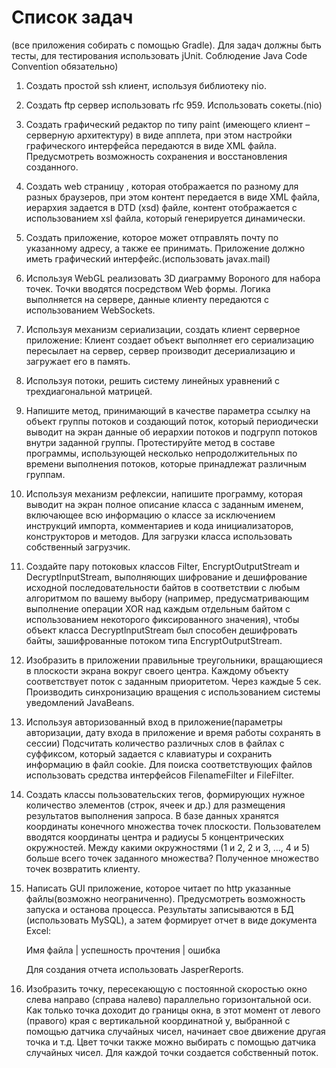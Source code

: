# Список задач  

(все приложения собирать с помощью Gradle). Для задач должны быть тесты, для тестирования использовать jUnit. Соблюдение Java Code Convention обязательно)

1. Создать простой ssh клиент, используя библиотеку nio.

2. Создать ftp сервер использовать rfc 959. Использовать сокеты.(nio)

3. Создать графический редактор по типу paint (имеющего клиент –серверную архитектуру) в виде апплета, при этом настройки графического интерфейса передаются в виде XML файла. Предусмотреть возможность сохранения и восстановления созданного.

4. Создать web страницу , которая отображается по разному для разных браузеров, при этом контент передается в виде XML файла, иерархия задается в DTD (xsd) файле, контент отображается с использованием  xsl файла, который генерируется динамически.

5. Создать приложение, которое может отправлять почту по указанному адресу, а также ее принимать. Приложение должно иметь графический интерфейс.(использовать javax.mail)

6. Используя WebGL реализовать 3D диаграмму Вороного для набора точек. Точки вводятся посредством Web формы. Логика выполняется на сервере, данные клиенту передаются  с использованием WebSockets.

7. Используя механизм сериализации, создать клиент серверное приложение: Клиент создает объект выполняет его сериализацию пересылает на сервер, сервер производит десериализацию и загружает его в память.

8. Используя потоки, решить систему линейных уравнений с трехдиагональной матрицей.

9. Напишите метод, принимающий в качестве параметра ссылку на объект группы потоков и создающий поток, который периодически выводит на экран данные об иерархии потоков и подгрупп потоков внутри заданной группы. Протестируйте метод в составе программы, использующей несколько непродолжительных по времени выполнения потоков, которые принадлежат различным группам.

10. Используя механизм рефлексии, напишите программу, которая выводит на экран полное описание класса с заданным именем, включающее всю информацию о классе за исключением инструкций импорта, комментариев и кода инициализаторов, конструкторов и методов. Для загрузки класса использовать собственный загрузчик.

11. Создайте  пару  потоковых  классов  Filter, EncryptOutputStream и DecryptlnputStream, выполняющих шифрование и дешифрование исходной последовательности байтов в соответствии с любым алгоритмом по вашему выбору (например, предусматривающим выполнение операции XOR над каждым отдельным байтом с использованием некоторого фиксированного значения), чтобы объект класса DecryptlnputStream был способен дешифровать байты, зашифрованные потоком типа EncryptOutputStream.

12. Изобразить в приложении правильные треугольники, вращающиеся в плоскости экрана вокруг своего центра. Каждому объекту соответствует поток с заданным приоритетом. Через каждые 5 сек. Производить синхронизацию вращения с использованием системы уведомлений JavaBeans.

13. Используя авторизованный вход в приложение(параметры авторизации, дату входа в приложение и время работы сохранять в сессии) Подсчитать количество различных слов в файлах с суффиксом, который задается с клавиатуры и сохранить информацию в файл cookie. Для поиска соответствующих файлов использовать средства  интерфейсов FilenameFilter и FileFilter.

14. Создать классы пользовательских тегов, формирующих нужное количество элементов (строк, ячеек и др.) для размещения результатов выполнения запроса. В базе данных хранятся координаты конечного множества точек плоскости. Пользователем вводятся координаты центра и радиусы 5 концентрических окружностей. Между какими окружностями (1 и 2, 2 и 3, ..., 4 и 5) больше всего точек заданного множества? Полученное множество точек возвратить клиенту.

15. Написать GUI приложение, которое читает по http указанные файлы(возможно неограниченно). Предусмотреть возможность запуска и останова процесса. Результаты записываются в БД (использовать MySQL), а затем формирует отчет в виде документа Excel:

    Имя файла | успешность прочтения | ошибка
    
    Для создания отчета использовать JasperReports.

16. Изобразить точку, пересекающую с постоянной скоростью окно слева направо (справа налево)  параллельно горизонтальной оси. Как только точка доходит до границы окна, в этот момент от левого (правого) края с вертикальной координатной y, выбранной с помощью датчика случайных   чисел, начинает свое движение другая точка и т.д. Цвет точки также можно выбирать с помощью датчика случайных чисел. Для каждой точки создается собственный поток.

